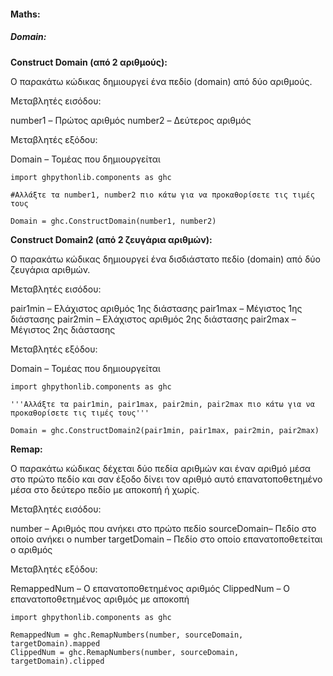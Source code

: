 #### Maths:

##### Domain:

**Construct Domain (από 2 αριθμούς):**

Ο παρακάτω κώδικας δημιουργεί ένα πεδίο (domain) από δύο αριθμούς. 

Μεταβλητές εισόδου:

number1 – Πρώτος αριθμός	number2 – Δεύτερος αριθμός 	

Μεταβλητές εξόδου:	

Domain – Τομέας που δημιουργείται

```
import ghpythonlib.components as ghc

#Αλλάξτε τα number1, number2 πιο κάτω για να προκαθορίσετε τις τιμές τους

Domain = ghc.ConstructDomain(number1, number2)
```



**Construct Domain2 (από 2 ζευγάρια αριθμών):**

Ο παρακάτω κώδικας δημιουργεί ένα δισδιάστατο πεδίο (domain) από δύο ζευγάρια αριθμών.
 
Μεταβλητές εισόδου:

pair1min – Ελάχιστος αριθμός 1ης διάστασης 		pair1max – Μέγιστος 1ης διάστασης
pair2min – Ελάχιστος αριθμός 2ης διάστασης 		pair2max – Μέγιστος 2ης διάστασης

Μεταβλητές εξόδου:	

Domain – Τομέας που δημιουργείται

```
import ghpythonlib.components as ghc

'''Αλλάξτε τα pair1min, pair1max, pair2min, pair2max πιο κάτω για να προκαθορίσετε τις τιμές τους'''

Domain = ghc.ConstructDomain2(pair1min, pair1max, pair2min, pair2max)
```



**Remap:**

Ο παρακάτω κώδικας δέχεται δύο πεδία αριθμών και έναν αριθμό μέσα στο πρώτο πεδίο και σαν έξοδο δίνει τον αριθμό αυτό επανατοποθετημένο μέσα στο δεύτερο πεδίο με αποκοπή ή χωρίς.
 
Μεταβλητές εισόδου:

number – Αριθμός που ανήκει στο πρώτο πεδίο	
sourceDomain– Πεδίο στο οποίο ανήκει ο number
targetDomain – Πεδίο στο οποίο επανατοποθετείται ο αριθμός

Μεταβλητές εξόδου:
	
RemappedNum – Ο επανατοποθετημένος αριθμός
ClippedNum – Ο επανατοποθετημένος αριθμός με αποκοπή

```
import ghpythonlib.components as ghc

RemappedNum = ghc.RemapNumbers(number, sourceDomain, targetDomain).mapped
ClippedNum = ghc.RemapNumbers(number, sourceDomain, targetDomain).clipped
```